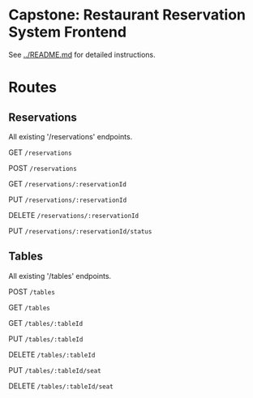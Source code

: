 # Capstone: Restaurant Reservation System Frontend

See [../README.md](../README.md) for detailed instructions.

# Routes
 
## Reservations
All existing '/reservations' endpoints.

<!-- Search for reservation by either date or phone number -->
<!-- NOTE: GET requests to /reservations require a query parameter of 'date' or 'mobile_number' -->
GET `/reservations` 
<!-- Create a new reservation -->
POST `/reservations` 
<!-- Get a specific reservation by id -->
GET `/reservations/:reservationId`
<!-- Modify an existing reservation by id -->
PUT `/reservations/:reservationId`
<!-- Delete a reservation by id -->
DELETE `/reservations/:reservationId`
<!-- Update a reservation status by id -->
PUT `/reservations/:reservationId/status`

## Tables
All existing '/tables' endpoints.

<!-- Create a new table -->
POST `/tables`
<!-- List all tables -->
GET `/tables`
<!-- Find a specific table by id -->
GET `/tables/:tableId`
<!-- Update a table by id -->
PUT `/tables/:tableId`
<!-- Delete a table by id -->
DELETE `/tables/:tableId`
<!-- Seat a reservation at a table -->
PUT `/tables/:tableId/seat`
<!-- Unseat a reservation from a table -->
DELETE `/tables/:tableId/seat`
